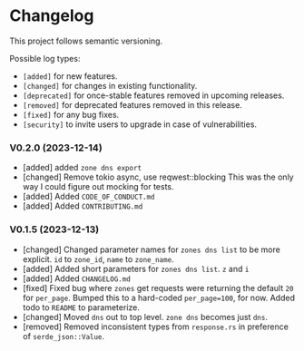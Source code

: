 # Changelog

This project follows semantic versioning.

Possible log types:

- `[added]` for new features.
- `[changed]` for changes in existing functionality.
- `[deprecated]` for once-stable features removed in upcoming releases.
- `[removed]` for deprecated features removed in this release.
- `[fixed]` for any bug fixes.
- `[security]` to invite users to upgrade in case of vulnerabilities.

### V0.2.0 (2023-12-14)

- [added] added `zone dns export`
- [changed] Remove tokio async, use reqwest::blocking
  This was the only way I could figure out mocking for tests.
- [added] Added `CODE_OF_CONDUCT.md`
- [added] Added `CONTRIBUTING.md`


### V0.1.5 (2023-12-13)

- [changed] Changed parameter names for `zones dns list` to be more explicit. `id` to `zone_id`, `name` to `zone_name`.
- [added] Added short parameters for `zones dns list`. `z` and `i`
- [added] Added `CHANGELOG.md`
- [fixed] Fixed bug where `zones` get requests were returning the default `20` for `per_page`. 
  Bumped this to a hard-coded `per_page=100`, for now. Added todo to `README` to parameterize.
- [changed] Moved `dns` out to top level. `zone dns` becomes just `dns`.
- [removed] Removed inconsistent types from `response.rs` in preference of `serde_json::Value`.